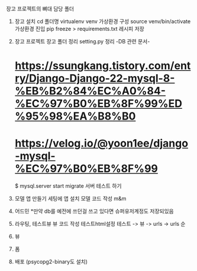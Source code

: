 장고 프로젝트의 뼈대 담당 폴더

1.  장고 설치
    cd 폴더명
    virtualenv venv
    가상환경 구성
    source venv/bin/activate
    가상환경 진입
    pip freeze > requirements.txt
    레시피 저장

2.  장고 프로젝트
    장고 폴더 정리
    setting.py 정리
    -DB 관련 문서-
    # https://ssungkang.tistory.com/entry/Django-Django-22-mysql-8-%EB%B2%84%EC%A0%84-%EC%97%B0%EB%8F%99%ED%95%98%EA%B8%B0
    # https://velog.io/@yoon1ee/django-mysql-%EC%97%B0%EB%8F%99
    $ mysql.server start
    migrate
    서버 테스트 하기

3.  모델
    앱 만들기
    세팅에 앱 설치
    모델 코드 작성
    m&m

4.  어드민
    *만약 db를 예전에 쓰던걸 쓰고 있다면 슈퍼유저계정도 저장되있음

5. 라우팅, 테스트뷰
    뷰 코드 작성
    테스트html설정
    테스트 -> 뷰 -> urls -> urls 순

6. 뷰
7. 폼
8. 배포 (psycopg2-binary도 설치)